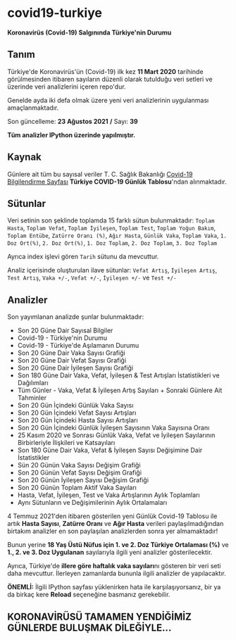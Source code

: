 # covid19-turkiye

**Koronavirüs (Covid-19) Salgınında Türkiye'nin Durumu**

## Tanım

Türkiye'de Koronavirüs'ün (Covid-19) ilk kez **11 Mart 2020** tarihinde görülmesinden itibaren sayıların düzenli olarak tutulduğu veri setleri ve üzerinde veri analizlerini içeren repo'dur.

Genelde ayda iki defa olmak üzere yeni veri analizlerinin uygulanması amaçlanmaktadır.

Son güncelleme: **23 Ağustos 2021** **/** Sayı: **39**

**Tüm analizler IPython üzerinde yapılmıştır.**

## Kaynak

Günlere ait tüm bu sayısal veriler T. C. Sağlık Bakanlığı [Covid-19 Bilgilendirme Sayfası](https://covid19.saglik.gov.tr/) **Türkiye COVID-19 Günlük Tablosu**'ndan alınmaktadır.

## Sütunlar

Veri setinin son şeklinde toplamda 15 farklı sütun bulunmaktadır: `Toplam Hasta`, `Toplam Vefat`, `Toplam İyileşen`, `Toplam Test`, `Toplam Yoğun Bakım`, `Toplam Entübe`, `Zatürre Oranı (%)`, `Ağır Hasta`, `Günlük Vaka`, `Toplam Vaka`, `1. Doz Ort(%)`, `2. Doz Ort(%)`, `1. Doz Toplam`, `2. Doz Toplam`, `3. Doz Toplam`

Ayrıca index işlevi gören `Tarih` sütunu da mevcuttur.

Analiz içerisinde oluşturulan ilave sütunlar: `Vefat Artış`, `İyileşen Artış`, `Test Artış`, `Vaka +/-`, `Vefat +/-`, `İyileşen +/-` ve `Test +/-`

## Analizler

Son yayımlanan analizde şunlar bulunmaktadır:
* Son 20 Güne Dair Sayısal Bilgiler
* Covid-19 - Türkiye'nin Durumu
* Covid-19 - Türkiye'de Aşılamanın Durumu
* Son 20 Güne Dair Vaka Sayısı Grafiği
* Son 20 Güne Dair Vefat Sayısı Grafiği
* Son 20 Güne Dair İyileşen Sayısı Grafiği
* Son 180 Güne Dair Vaka, Vefat, İyileşen & Test Artışları İstatistikleri ve Dağılımları
* Tüm Günler - Vaka, Vefat & İyileşen Artış Sayıları + Sonraki Günlere Ait Tahminler
* Son 20 Gün İçindeki Günlük Vaka Sayısı
* Son 20 Gün İçindeki Vefat Sayısı Artışları
* Son 20 Gün İçindeki Hasta Sayısı Artışları
* Son 20 Gün İçindeki Günlük İyileşen Sayısının Vaka Sayısına Oranı
* 25 Kasım 2020 ve Sonrası Günlük Vaka, Vefat ve İyileşen Sayılarının Birbirleriyle İlişkileri ve Katsayıları
* Son 180 Güne Dair Vaka, Vefat & İyileşen Sayısı Değişimine Dair İstatistikler
* Sün 20 Günün Vaka Sayısı Değişim Grafiği
* Son 20 Günün Vefat Sayısı Değişim Grafiği
* Son 20 Günün İyileşen Sayısı Değişim Grafiği
* Son 20 Günün Toplam Aktif Vaka Sayıları
* Hasta, Vefat, İyileşen, Test ve Vaka Artışlarının Aylık Toplamları
* Aynı Sütunların ve Değişimilerinin Aylık Ortalamaları

4 Temmuz 2021'den itibaren gösterilen yeni Günlük Covid-19 Tablosu ile artık **Hasta Sayısı**, **Zatürre Oranı** ve **Ağır Hasta** verileri paylaşılmadığından birtakım analizler en son paylaşılan analizlerden sonra yer almamaktadır!

Bunun yerine **18 Yaş Üstü Nüfus için 1. ve 2. Doz Türkiye Ortalaması (%)** ve **1., 2. ve 3. Doz Uygulanan** sayılarıyla ilgili yeni analizler gösterilecektir.

Ayrıca, Türkiye'de **illere göre haftalık vaka sayıları**nı gösteren bir veri seti daha mevcuttur. İlerleyen zamanlarda bununla ilgili analizler de yapılacaktır.

**ÖNEMLİ:** İlgili IPython sayfası yüklenirken hata ile karşılaşıyorsanız, bir ya da birkaç kere **Reload** seçeneğine basmanız gerekebilir.

## KORONAVİRÜSÜ TAMAMEN YENDİĞİMİZ GÜNLERDE BULUŞMAK DİLEĞİYLE...
